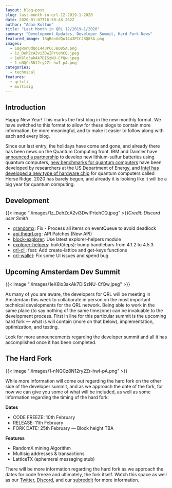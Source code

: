 ```yaml
---
layout: blog-post
slug: last-month-in-qrl-12-2019-1-2020
date: 2020-01-07T16:50:48.262Z
author: "Adam Koltun"
title: "Last Month in QRL 12/2019–1/2020"
summary: "Development Updates, Developer Summit, Hard Fork News"
featured_image: 18gRonUdQo1443PCCJBQ85A.png
images:
  - 18gRonUdQo1443PCCJBQ85A.png
  - 1z_DehZcA2vi3DwIPrtehCQ.jpeg
  - 1eK6lo3akAk7DISzNU-CfQw.jpeg
  - 1-nNQCz8N12ry2Zr-hwI-pA.png
categories:
  - technical
features:
  - qrlcli
  - multisig
---
```


## Introduction

Happy New Year! This marks the first blog in the new monthly format. We have switched to this format to allow for these blogs to contain more information, be more meaningful, and to make it easier to follow along with each and every blog.

Since our last entry, the holidays have come and gone, and already there has been news on the Quantum Computing front. IBM and Daimler have [announced a partnership](https://www.cnet.com/roadshow/news/ibm-daimler-ces-2020-quantum-computer-solid-state-batteries-lithium-sulfur/) to develop new lithium-sulfur batteries using quantum computers, [new benchmarks for quantum computers](https://phys.org/news/2020-01-advance-benchmark-quantum.html) have been developed by researchers at the US Department of Energy, and [Intel has developed a new type of hardware chip](https://www.eetimes.com/intel-cryogenic-chip-for-quantum-computing/) for quantum computers called Horse Ridge. 2020 has barely begun, and already it is looking like it will be a big year for quantum computing.

## Development

{{< image "./images/1z_DehZcA2vi3DwIPrtehCQ.jpeg" >}}*Credit: Discord user Smith*

* [qrandomx](https://github.com/theQRL/qrandomx/commit/c9cac9e1c5f9d1ce260fc9605dbd4df947ade807): Fix - Process all items on eventQueue to avoid deadlock
* [api.theqrl.org](https://github.com/theQRL/api.theqrl.org/commit/26111a862f70465c34a8235b8496abacaa988e74): API Patches (New API)
* [block-explorer](https://github.com/theQRL/block-explorer/pull/331): Use latest explorer-helpers module
* [explorer-helpers](https://github.com/theQRL/explorer-helpers/commit/700dd2f29a298368869df50ae3692c30e07d4f5e): build(deps): bump handlebars from 4.1.2 to 4.5.3
* [qrl-cli](https://github.com/theQRL/qrl-cli/commit/6b82388f8c506b4b624e7e9a591f4cf3c8a82784): feat: Add create-lattice and get-keys functions
* [qrl-wallet](https://github.com/theQRL/qrl-wallet/commit/24aaf86ec33645bbf82b86750e6ac9c38830ed14): Fix some UI issues and spend bug

## Upcoming Amsterdam Dev Summit

{{< image "./images/1eK6lo3akAk7DISzNU-CfQw.jpeg" >}}

As many of you are aware, the developers for QRL will be meeting in Amsterdam this week to collaborate in person on the most important technical developments for the QRL network. Being able to work in the same place (to say nothing of the same timezone) can be invaluable to the development process. First in line for this particular summit is the upcoming hard fork — what is will contain (more on that below), implementation, optimization, and testing.

Look for more announcements regarding the developer summit and all it has accomplished once it has been completed.

## The Hard Fork

{{< image "./images/1-nNQCz8N12ry2Zr-hwI-pA.png" >}}

While more information will come out regarding the hard fork on the other side of the developer summit, and as we approach the date of the fork, for now we can give you some of what will be included, as well as some information regarding the timing of the hard fork:

**Dates**

- CODE FREEZE: 10th February
- RELEASE: 11th February 
- FORK DATE: 25th February — Block height TBA

**Features**

* RandomX mining Algorithm
* Multisig addresses & transactions
* LatticeTX (ephemeral messaging stub)

There will be more information regarding the hard fork as we approach the dates for code freeze and ultimately, the fork itself. Watch this space as well as our [Twitter](http://@QRLedger), [Discord](https://discord.gg/BheKAZb), and our [subreddit](https://www.reddit.com/r/QRL/) for more information.